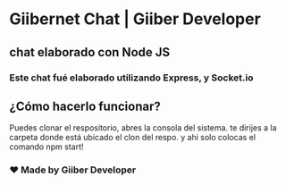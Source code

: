 # Giibernet Chat | Giiber Developer

## chat elaborado con Node JS

### Este chat fué elaborado utilizando Express, y Socket.io

## ¿Cómo hacerlo funcionar?

Puedes clonar el respositorio, abres la consola del sistema.
te dirijes a la carpeta donde está ubicado el clon del respo.
y ahi solo colocas el comando npm start!

### ❤ Made by Giiber Developer
